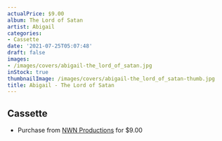 ```yaml
---
actualPrice: $9.00
album: The Lord of Satan
artist: Abigail
categories:
- Cassette
date: '2021-07-25T05:07:48'
draft: false
images:
- /images/covers/abigail-the_lord_of_satan.jpg
inStock: true
thumbnailImage: /images/covers/abigail-the_lord_of_satan-thumb.jpg
title: Abigail - The Lord of Satan
---
```


## Cassette
* Purchase from [NWN Productions](http://shop.nwnprod.com/index.php?route=product/product&path=73&product_id=16671&sort=pd.name&order=ASC) for $9.00
